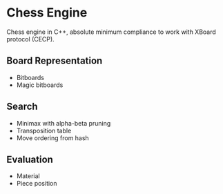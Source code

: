 # Chess Engine

Chess engine in C++, absolute minimum compliance to work with XBoard protocol
(CECP).

## Board Representation
* Bitboards
* Magic bitboards

## Search
* Minimax with alpha-beta pruning
* Transposition table
* Move ordering from hash

## Evaluation
* Material
* Piece position
